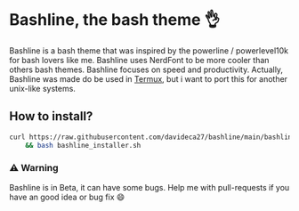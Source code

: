 # Bashline, the bash theme 👌
Bashline is a bash theme that was inspired by the powerline / powerlevel10k for bash lovers like me. Bashline uses NerdFont to be more cooler than others bash themes. Bashline focuses on speed and productivity.
Actually, Bashline was made do be used in [Termux](https://wiki.termux.com/wiki/Main_Page), but i want to port this for another unix-like systems.
## How to install?
```bash
curl https://raw.githubusercontent.com/davideca27/bashline/main/bashline_installer.sh -O $HOME/bashline_installer.sh \
    && bash bashline_installer.sh
```
### ⚠ Warning
Bashline is in Beta, it can have some bugs. Help me with pull-requests if you have an good idea or bug fix 😄
